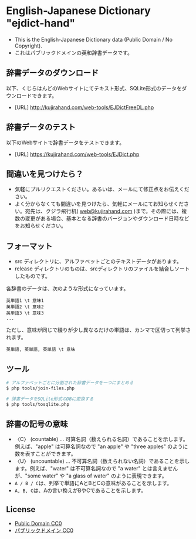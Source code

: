 # English-Japanese Dictionary "ejdict-hand"

- This is the English-Japanese Dictionary data (Public Domain / No Copyright).
- これはパブリックドメインの英和辞書データです。

## 辞書データのダウンロード

以下、くじらはんどのWebサイトにてテキスト形式、SQLite形式のデータをダウンロードできます。

- [URL] http://kujirahand.com/web-tools/EJDictFreeDL.php

## 辞書データのテスト

以下のWebサイトで辞書データをテストできます。

 - [URL] https://kujirahand.com/web-tools/EJDict.php

## 間違いを見つけたら？

- 気軽にプルリクエストください。あるいは、メールにて修正点をお伝えください。
- よく分からなくても間違いを見つけたら、気軽にメールにてお知らせください。宛先は、クジラ飛行机( web@kujirahand.com )まで。その際には、複数の変更がある場合、基本となる辞書のバージョンやダウンロード日時などをお知らせください。

## フォーマット

- src ディレクトリに、アルファベットごとのテキストデータがあります。
- release ディレクトリのものは、srcディレクトリのファイルを結合しソートしたものです。

各辞書のデータは、次のような形式になっています。

```
英単語1 \t 意味1
英単語2 \t 意味2
英単語3 \t 意味3
...
```

ただし、意味が同じで綴りが少し異なるだけの単語は、カンマで区切って列挙されます。

```
英単語, 英単語, 英単語 \t 意味
```

## ツール

```sh
# アルファベットごとに分割された辞書データを一つにまとめる
$ php tools/join-files.php

# 辞書データをSQLite形式のDBに変換する
$ php tools/tosqlite.php
````

## 辞書の記号の意味

- 〈C〉 (countable) … 可算名詞（数えられる名詞）であることを示します。例えば、"apple" は可算名詞なので "an apple" や "three apples" のように数を表すことができます。
- 〈U〉 (uncountable) … 不可算名詞（数えられない名詞）であることを示します。例えば、"water" は不可算名詞なので "a water" とは言えませんが、"some water" や "a glass of water" のように表現できます。
- `A / B / C`は、列挙で単語にAとBとCの意味があることを示します。
- `A, B, C`は、Aの言い換えがBやCであることを示します。


## License

- [Public Domain CC0](https://creativecommons.org/publicdomain/zero/1.0/)
- [パブリックドメイン CC0](https://creativecommons.org/publicdomain/zero/1.0/deed.ja)
